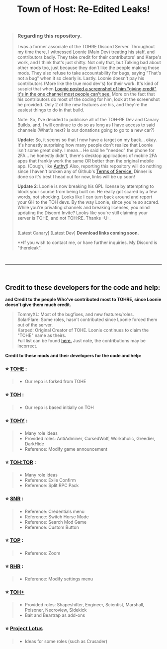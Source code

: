 <h1 align="center">Town of Host: Re-Edited Leaks!</h1>

<br>



<p align="right">
  
> ### Regarding this repository. 
>
> I was a former associate of the TOHRE Discord Server. Throughout my time there, I witnessed Loonie (Main Dev) treating his staff, and contributors badly. They take credit for their contributors' and Karpe's work, and I think that's just shitty. Not only that, but Talking bad about other mods too, just because they don't like the people making those mods. They also refuse to take accountability for bugs, saying "That's not a bug" when it so clearly is. Lastly. Loonie doesn't pay his contributors (More like the true mod dev's) for their work. It's kind of suspici that when [Loonie posted a screenshot of him "giving credit" it's in the one channel most people can't see.](https://media.discordapp.net/attachments/1094353958455222375/1158381530985533601/image.png) More on the fact that his contributors do most of the coding for him, look at the screenshot he provided. Only 2 of the new features are his, and they're the easiest things to do in that build.
>
> Note: So, I've decided to publicise all of the TOH-RE Dev and Canary Builds. and, I will continue to do so as long as I have access to said channels (What's next? Is our donations going to go to a new car?)
>
> **Update**: So, it seems so that I now have a target on my back... okay. It's honestly surprising how many people don't realize that Loonie isn't some great deity. I mean... He said he "needed" the phone for 2FA... he honestly didn't, there's desktop applications of mobile 2FA apps that frankly work the same OR better then the original mobile app. (Cough, like [Authy!](https://authy.com/)) Also, reporting this repository will do nothing since I haven't broken any of Github's [Terms of Service.](https://docs.github.com/en/site-policy/github-terms/github-terms-of-service) Dinner is done so it's best I head out for now, links will be up soon!
>
> **Update 2**: Loonie is now breaking his GPL license by attempting to block your source from being built on. He really got scared by a few words, not shocking. Looks like I can turn back around and report your GH to the TOH devs. By the way Loonie, since you're so scared. While you're privating channels and breaking licenses, you mind updating the Discord Invite? Looks like you're still claiming your server is TOHE, and not TOH:RE. Thanks -U-.
>
> <br> [Latest Canary]  [Latest Dev] **Download links coming soon.**
>
> **If you wish to contact me, or have further inquiries. My Discord is "thereleak". 
<br>
</p>
<p align="center">
</p>

---

<br>



## Credit to these developers for the code and help:
**and Credit to the people Who've contributed most to TOHRE, since Loonie doesn't give them much credit.**
> TommyXL: Most of the bugfixes, and new features/roles. <br>
> SolarFlare: Some roles, hasn't contributed since Loonie forced them out of the server.<br>
> Karped: Original Creator of TOHE. Loonie continues to claim the "TOHE" name as theirs.<br>
> Full list can be found [here.](https://tohre.dev/AboutUs.html#contributor) Just note, the contributions may be incorrect.


**Credit to these mods and their developers for the code and help:**
### :star: [TOHE](https://github.com/KARPED1EM/TownOfHostEdited) :
> 
> - Our repo is forked from TOHE
### :star: [TOH](https://github.com/tukasa0001/TownOfHost) :
> 
> - Our repo is based initially on TOH
> 
### :star: [TOHY](https://github.com/Yumenopai/TownOfHost_Y) :
> 
> - Many role ideas
> - Provided roles: AntiAdminer, CursedWolf, Workaholic, Greedier, DarkHide
> - Reference: Modify game announcement
> 
### :star: [TOH:TOR](https://github.com/music-discussion/TownOfHost-TheOtherRoles) :
> 
> - Many role ideas
> - Reference: Exile Confirm
> - Reference: Split RPC Pack
> 
### :star: [SNR](https://github.com/ykundesu/SuperNewRoles) :
> 
> - Reference: Credentials menu
> - Reference: Switch Horse Mode
> - Reference: Search Mod Game
> - Reference: Custom Button
>
### :star: [TOP](https://github.com/tugaru1975/TownOfPlus) :
> 
> - Reference: Zoom
> 
### :star: [RHR](https://github.com/sansaaaaai/Revolutionary-host-roles) :
> 
> - Reference: Modify settings menu
> 

### :star: [TOH+](https://github.com/SkullCreeper/TownOfHostPlus)
>
> - Provided roles: Shapeshifter, Engineer, Scientist, Marshall, Poisoner, Necroview, Sidekick
> - Bait and Beartrap as add-ons
>

### :star: [Project Lotus](https://github.com/ImaMapleTree/Lotus)
>
> - Ideas for some roles (such as Crusader)
